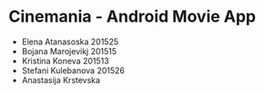 # Cinemania - Android Movie App
- Elena Atanasoska 201525
- Bojana Marojevikj 201515
- Kristina Koneva 201513
- Stefani Kulebanova 201526
- Anastasija Krstevska
